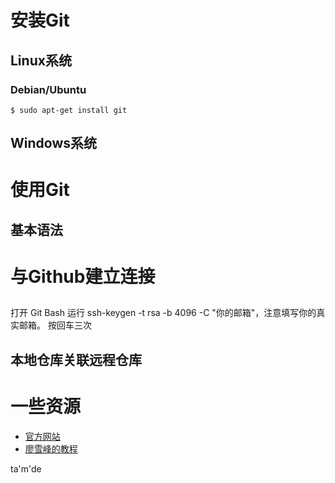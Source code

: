 # 安装Git
## Linux系统
### Debian/Ubuntu
```shell
$ sudo apt-get install git
```
## Windows系统

# 使用Git
## 基本语法
# 与Github建立连接
[](https://docs.github.com/en/github/authenticating-to-github/generating-a-new-ssh-key-and-adding-it-to-the-ssh-agent)
## 
打开 Git Bash
运行 ssh-keygen -t rsa -b 4096 -C "你的邮箱"，注意填写你的真实邮箱。
按回车三次
## 本地仓库关联远程仓库
# 一些资源
- [官方网站](https://www.git-scm.com/)
- [廖雪峰的教程](https://www.liaoxuefeng.com/wiki/896043488029600)


ta'm'de
